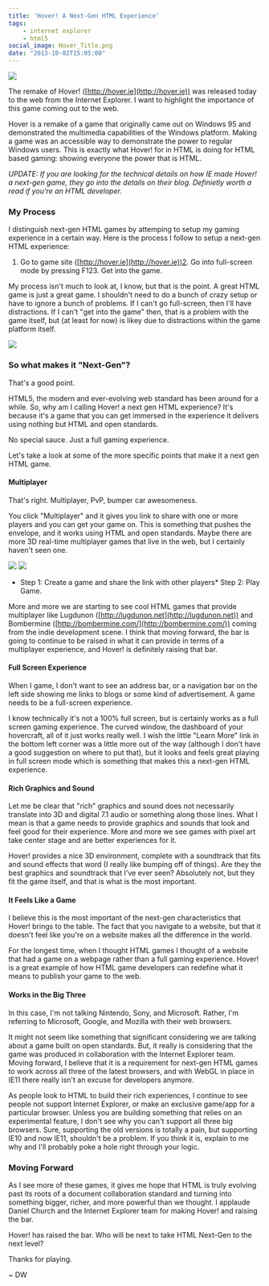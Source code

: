 ```yaml
---
title: 'Hover! A Next-Gen HTML Experience'
tags:
    - internet explorer
    - html5
social_image: Hover_Title.png 
date: "2013-10-02T15:05:00"
---
```


[1]: hover_oldschool.png
[2]: hover_title.png
[3]: hover_multiplayersetup_1.png
[4]: hover_multiplayersetup_2.png

![][1]

The remake of Hover! ([http://hover.ie](http://hover.ie)) was released today to the web from the Internet Explorer. I want to highlight the importance of this game coming out to the web. 

Hover is a remake of a game that originally came out on Windows 95 and demonstrated the multimedia capabilities of the Windows platform. Making a game was an accessible way to demonstrate the power to regular Windows users. This is exactly what Hover! for in HTML is doing for HTML based gaming: showing everyone the power that is HTML. 

_UPDATE: If you are looking for the technical details on how IE made Hover! a next-gen game, they go into the details on their blog. Definietly worth a read if you're an HTML developer._

### My Process

I distinguish next-gen HTML games by attemping to setup my gaming experience in a certain way. Here is the process I follow to setup a next-gen HTML experience:

1.  Go to game site ([http://hover.ie](http://hover.ie))2.  Go into full-screen mode by pressing F123.  Get into the game.

My process isn't much to look at, I know, but that is the point. A great HTML game is just a great game. I shouldn't need to do a bunch of crazy setup or have to ignore a bunch of problems. If I can't go full-screen, then I'll have distractions. If I can't "get into the game" then, that is a problem with the game itself, but (at least for now) is likey due to distractions within the game platform itself.

![][2]

### So what makes it "Next-Gen"?

That's a good point. 

HTML5, the modern and ever-evolving web standard has been around for a while. So, why am I calling Hover! a next gen HTML experience? It's because it's a game that you can get immersed in the experience it delivers using nothing but HTML and open standards. 

No special sauce. Just a full gaming experience. 

Let's take a look at some of the more specific points that make it a next gen HTML game. 

#### Multiplayer

That's right. Multiplayer, PvP, bumper car awesomeness. 

You click "Multiplayer" and it gives you link to share with one or more players and you can get your game on. This is something that pushes the envelope, and it works using HTML and open standards. Maybe there are more 3D real-time multiplayer games that live in the web, but I certainly haven't seen one. 

![][3]
![][4]

*   Step 1: Create a game and share the link with other players*   Step 2: Play Game.

More and more we are starting to see cool HTML games that provide multiplayer like Lugdunon ([http://lugdunon.net](http://lugdunon.net)) and Bombermine ([http://bombermine.com/](http://bombermine.com/)) coming from the indie development scene. I think that moving forward, the bar is going to continue to be raised in what it can provide in terms of a multiplayer experience, and Hover! is definitely raising that bar. 

#### Full Screen Experience

When I game, I don't want to see an address bar, or a navigation bar on the left side showing me links to blogs or some kind of advertisement. A game needs to be a full-screen experience. 

I know technically it's not a 100% full screen, but is certainly works as a full screen gaming experience. The curved window, the dashboard of your hovercraft, all of it just works really well. I wish the little "Learn More" link in the bottom left corner was a little more out of the way (although I don't have a good suggestion on where to put that), but it looks and feels great playing in full screen mode which is something that makes this a next-gen HTML experience. 

#### Rich Graphics and Sound

Let me be clear that "rich" graphics and sound does not necessarily translate into 3D and digital 7.1 audio or something along those lines. What I mean is that a game needs to provide graphics and sounds that look and feel good for their experience. More and more we see games with pixel art take center stage and are better experiences for it. 

Hover! provides a nice 3D environment, complete with a soundtrack that fits and sound effects that word (I really like bumping off of things). Are they the best graphics and soundtrack that I've ever seen? Absolutely not, but they fit the game itself, and that is what is the most important. 

#### It Feels Like a Game

I believe this is the most important of the next-gen characteristics that Hover! brings to the table. The fact that you navigate to a website, but that it doesn't feel like you're on a website makes all the difference in the world. 

For the longest time, when I thought HTML games I thought of a website that had a game on a webpage rather than a full gaming experience. Hover! is a great example of how HTML game developers can redefine what it means to publish your game to the web. 

#### Works in the Big Three

In this case, I'm not talking Nintendo, Sony, and Microsoft. Rather, I'm referring to Microsoft, Google, and Mozilla with their web browsers. 

It might not seem like something that significant considering we are talking about a game built on open standards. But, it really is considering that the game was produced in collaboration with the Internet Explorer team. Moving forward, I believe that it is a requirement for next-gen HTML games to work across all three of the latest browsers, and with WebGL in place in IE11 there really isn't an excuse for developers anymore. 

As people look to HTML to build their rich experiences, I continue to see people not support Internet Explorer, or make an exclusive game/app for a particular browser. Unless you are building something that relies on an experimental feature, I don't see why you can't support all three big browsers. Sure, supporting the old versions is totally a pain, but supporting IE10 and now IE11, shouldn't be a problem. If you think it is, explain to me why and I'll probably poke a hole right through your logic. 

### Moving Forward

As I see more of these games, it gives me hope that HTML is truly evolving past its roots of a document collaboration standard and turning into something bigger, richer, and more powerful than we thought. I applaude Daniel Church and the Internet Explorer team for making Hover! and raising the bar. 

Hover! has raised the bar. Who will be next to take HTML Next-Gen to the next level? 

Thanks for playing. 

~ DW
